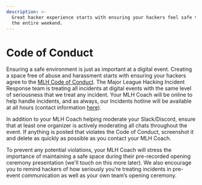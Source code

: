 ```yaml
---
description: >-
  Great hacker experience starts with ensuring your hackers feel safe throughout
  the entire weekend.
---
```


# Code of Conduct

Ensuring a safe environment is just as important at a digital event. Creating a space free of abuse and harassment starts with ensuring your hackers agree to the [MLH Code of Conduct](https://static.mlh.io/docs/mlh-code-of-conduct.pdf). The Major League Hacking Incident Response team is treating all incidents at digital events with the same level of seriousness that we treat any incident. Your MLH Coach will be online to help handle incidents, and as always, our Incidents hotline will be available at all hours \(contact information [here](https://static.mlh.io/docs/mlh-code-of-conduct.pdf)\).   


In addition to your MLH Coach helping moderate your Slack/Discord, ensure that at least one organizer is actively moderating all chats throughout the event. If anything is posted that violates the Code of Conduct, screenshot it and delete as quickly as possible as you contact your MLH Coach.   


To prevent any potential violations, your MLH Coach will stress the importance of maintaining a safe space during their pre-recorded opening ceremony presentation \(we'll touch on this more later\). We also encourage you to remind hackers of how seriously you’re treating incidents in pre-event communication as well as your own team’s opening ceremony. 


